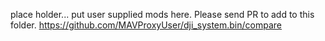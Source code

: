 place holder... put user supplied mods here. Please send PR to add to this folder. 
https://github.com/MAVProxyUser/dji_system.bin/compare

